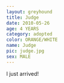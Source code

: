```yaml
---
layout: greyhound
title: Judge
date: 2010-05-26
age: 4 YEARS
category: adopted
color: ORANGE/WHITE
name: Judge
pic: judge.jpg
sex: MALE
---
```


I just arrived!
